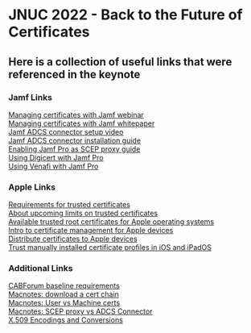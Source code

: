 # JNUC 2022 - Back to the Future of Certificates
## Here is a collection of useful links that were referenced in the keynote

### Jamf Links
[Managing certificates with Jamf webinar](https://www.jamf.com/resources/webinars/managing-certificates-with-jamf)<br/>
[Managing certificates with Jamf whitepaper](https://www.jamf.com/resources/white-papers/managing-certs-with-jamf)<br/>
[Jamf ADCS connector setup video](https://trainingcatalog.jamf.com/active-directory-certificate-services-ad-cs-connector-setup)<br/>
[Jamf ADCS connector installation guide](https://docs.jamf.com/ad-cs-connector)<br/>
[Enabling Jamf Pro as SCEP proxy guide](https://docs.jamf.com/technical-papers/jamf-pro/scep-proxy)<br/>
[Using Digicert with Jamf Pro](https://docs.jamf.com/technical-papers/jamf-pro/digicert)<br/>
[Using Venafi with Jamf Pro](https://docs.jamf.com/technical-papers/jamf-pro/venafi)<br/>


### Apple Links
[Requirements for trusted certificates](https://support.apple.com/en-us/HT210176)<br/>
[About upcoming limits on trusted certificates](https://support.apple.com/en-us/HT211025)<br/>
[Available trusted root certificates for Apple operating systems](https://support.apple.com/en-us/HT209143)<br/>
[Intro to certificate management for Apple devices](https://support.apple.com/en-au/guide/deployment/depb5eff8914/web)<br/>
[Distribute certificates to Apple devices](https://support.apple.com/en-au/guide/deployment/depcdc9a6a3f/web)<br/>
[Trust manually installed certificate profiles in iOS and iPadOS](https://support.apple.com/en-us/HT204477)<br/>

### Additional Links
[CABForum baseline requirements](https://cabforum.org/baseline-requirements-documents)<br/>
[Macnotes: download a cert chain](https://macnotes.wordpress.com/2019/10/19/download-a-cert-chain/)<br/>
[Macnotes: User vs Machine certs](https://macnotes.wordpress.com/2021/01/25/user-vs-machine-certs-on-macos/)<br/>
[Macnotes: SCEP proxy vs ADCS Connector](https://macnotes.wordpress.com/2020/11/17/jamf-scep-proxy-vs-adcs-connector/)<br/>
[X.509 Encodings and Conversions](https://www.ssl.com/guide/pem-der-crt-and-cer-x-509-encodings-and-conversions)<br/>
